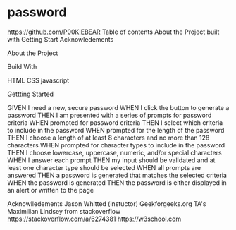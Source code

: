 # password
https://github.com/P00KIEBEAR
Table of contents
About the Project
built with
Getting Start
Acknowledements

About the Project



Build With

HTML
CSS
javascript


Gettting Started

GIVEN I need a new, secure password
WHEN I click the button to generate a password
THEN I am presented with a series of prompts for password criteria
WHEN prompted for password criteria
THEN I select which criteria to include in the password
WHEN prompted for the length of the password
THEN I choose a length of at least 8 characters and no more than 128 characters
WHEN prompted for character types to include in the password
THEN I choose lowercase, uppercase, numeric, and/or special characters
WHEN I answer each prompt
THEN my input should be validated and at least one character type should be selected
WHEN all prompts are answered
THEN a password is generated that matches the selected criteria
WHEN the password is generated
THEN the password is either displayed in an alert or written to the page




Acknowlledements
Jason Whitted (instuctor)
Geekforgeeks.org
TA's
Maximilian Lindsey from stackoverflow
https://stackoverflow.com/a/6274381
https://w3school.com
